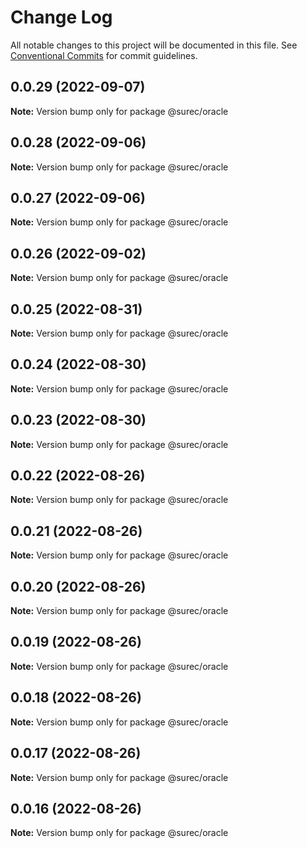 # Change Log

All notable changes to this project will be documented in this file.
See [Conventional Commits](https://conventionalcommits.org) for commit guidelines.

## 0.0.29 (2022-09-07)

**Note:** Version bump only for package @surec/oracle





## 0.0.28 (2022-09-06)

**Note:** Version bump only for package @surec/oracle





## 0.0.27 (2022-09-06)

**Note:** Version bump only for package @surec/oracle





## 0.0.26 (2022-09-02)

**Note:** Version bump only for package @surec/oracle





## 0.0.25 (2022-08-31)

**Note:** Version bump only for package @surec/oracle





## 0.0.24 (2022-08-30)

**Note:** Version bump only for package @surec/oracle





## 0.0.23 (2022-08-30)

**Note:** Version bump only for package @surec/oracle





## 0.0.22 (2022-08-26)

**Note:** Version bump only for package @surec/oracle





## 0.0.21 (2022-08-26)

**Note:** Version bump only for package @surec/oracle





## 0.0.20 (2022-08-26)

**Note:** Version bump only for package @surec/oracle





## 0.0.19 (2022-08-26)

**Note:** Version bump only for package @surec/oracle





## 0.0.18 (2022-08-26)

**Note:** Version bump only for package @surec/oracle





## 0.0.17 (2022-08-26)

**Note:** Version bump only for package @surec/oracle





## 0.0.16 (2022-08-26)

**Note:** Version bump only for package @surec/oracle
